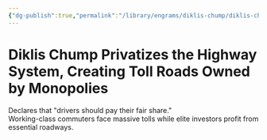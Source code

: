 ```yaml
---
{"dg-publish":true,"permalink":"/library/engrams/diklis-chump/diklis-chump-privatizes-the-highway-system-creating-toll-roads-owned-by-monopolies/"}
---
```


# Diklis Chump Privatizes the Highway System, Creating Toll Roads Owned by Monopolies
Declares that "drivers should pay their fair share."  
Working-class commuters face massive tolls while elite investors profit from essential roadways.
